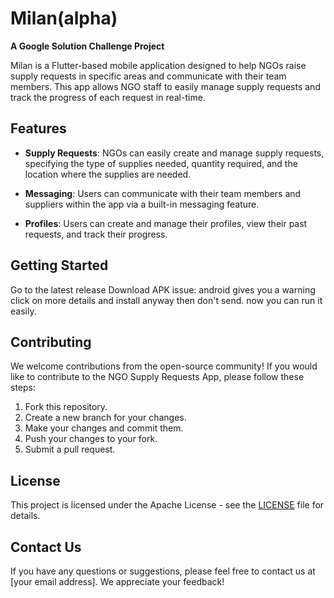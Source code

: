 # Milan(alpha)

**A Google Solution Challenge Project**

Milan is a Flutter-based mobile application designed to help NGOs raise supply requests in specific areas and communicate with their team members. This app allows NGO staff to easily manage supply requests and track the progress of each request in real-time. 

## Features

- **Supply Requests**: NGOs can easily create and manage supply requests, specifying the type of supplies needed, quantity required, and the location where the supplies are needed.

- **Messaging**: Users can communicate with their team members and suppliers within the app via a built-in messaging feature.

- **Profiles**: Users can create and manage their profiles, view their past requests, and track their progress.

## Getting Started

Go to the latest release
Download APK
issue:
android gives you a warning
click on more details and install anyway
then don't send.
now you can run it easily.

## Contributing

We welcome contributions from the open-source community! If you would like to contribute to the NGO Supply Requests App, please follow these steps:

1. Fork this repository.
2. Create a new branch for your changes.
3. Make your changes and commit them.
4. Push your changes to your fork.
5. Submit a pull request.

## License

This project is licensed under the Apache License - see the [LICENSE](LICENSE) file for details.

## Contact Us

If you have any questions or suggestions, please feel free to contact us at [your email address]. We appreciate your feedback! 
